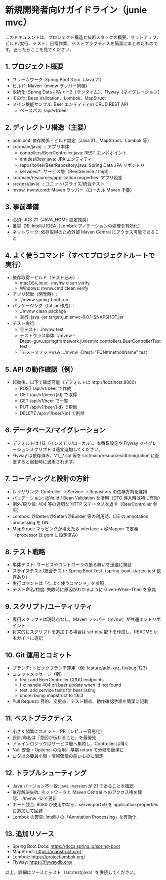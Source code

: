 # 新規開発者向けガイドライン（junie mvc）

このドキュメントは、プロジェクト構造と技術スタックの概要、セットアップ、ビルド/実行、テスト、日常作業、ベストプラクティスを簡潔にまとめたものです。迷ったらここを見てください。

## 1. プロジェクト概要
- フレームワーク: Spring Boot 3.5.x（Java 21）
- ビルド: Maven（mvnw ラッパー同梱）
- 永続化: Spring Data JPA + H2（ランタイム）、Flyway（マイグレーション）
- その他: Bean Validation、Lombok、MapStruct
- メイン機能サンプル: Beer エンティティの CRUD REST API
  - ベースパス: /api/v1/beer

## 2. ディレクトリ構造（主要）
- pom.xml: 依存関係・ビルド設定（Java 21、MapStruct、Lombok 等）
- src/main/java/...: アプリ本体
  - controllers/BeerController.java: REST エンドポイント
  - entities/Beer.java: JPA エンティティ
  - repositories/BeerRepository.java: Spring Data JPA リポジトリ
  - services/*: サービス層（BeerService / Impl）
- src/main/resources/application.properties: アプリ設定
- src/test/java/...: ユニット/スライス/統合テスト
- mvnw, mvnw.cmd: Maven ラッパー（ローカル Maven 不要）

## 3. 事前準備
- 必須: JDK 21（JAVA_HOME 設定推奨）
- 推奨 IDE: IntelliJ IDEA（Lombok アノテーションの処理を有効化）
- ネットワーク: 依存取得のため外部 Maven Central にアクセス可能であること

## 4. よく使うコマンド（すべてプロジェクトルートで実行）
- 依存取得＋ビルド（テスト込み）:
  - macOS/Linux: ./mvnw clean verify
  - Windows: mvnw.cmd clean verify
- アプリ起動（開発時）:
  - ./mvnw spring-boot:run
- パッケージング（fat jar 作成）:
  - ./mvnw clean package
  - 実行: java -jar target/juniemvc-0.0.1-SNAPSHOT.jar
- テスト実行:
  - 全テスト: ./mvnw test
  - テストクラス単体: ./mvnw -Dtest=guru.springframework.juniemvc.controllers.BeerControllerTest test
  - 1テストメソッドのみ: ./mvnw -Dtest="FQN#methodName" test

## 5. API の動作確認（例）
- 起動後、以下で確認可能（デフォルトは http://localhost:8080）
  - POST /api/v1/beer で作成
  - GET /api/v1/beer/{id} で取得
  - GET /api/v1/beer で一覧
  - PUT /api/v1/beer/{id} で更新
  - DELETE /api/v1/beer/{id} で削除

## 6. データベース/マイグレーション
- デフォルトは H2（インメモリ/ローカル）。本番系設定や Flyway マイグレーションスクリプトは適宜追加してください。
- Flyway は依存済み。V1__*.sql 等を src/main/resources/db/migration に配置すると起動時に適用されます。

## 7. コーディングと設計の方針
- レイヤリング: Controller → Service → Repository の依存方向を維持
- バリデーション: @Valid / Bean Validation を活用（DTO 導入時は特に有効）
- 例外/戻り値: 404 等の適切な HTTP ステータスを返す（BeerController 参照）
- Lombok: @Getter/@Setter/@Builder 等の利用時、IDE の annotation processing を ON
- MapStruct: マッピングが増えたら interface + @Mapper で定義（processor は pom に設定済み）

## 8. テスト戦略
- 単体テスト: サービスやコントローラの振る舞いを迅速に検証
- スライステスト/統合テスト: Spring Boot Test（spring-boot-starter-test 依存あり）
- 実行コマンドは「4. よく使うコマンド」を参照
- テスト命名/粒度: 失敗時に原因がわかるように Given-When-Then を意識

## 9. スクリプト/ユーティリティ
- 専用スクリプトは現時点なし。Maven ラッパー（mvnw）が共通エントリポイント
- 将来的にスクリプトを追加する場合は scripts/ 配下を作成し、README か本ガイドに追記

## 10. Git 運用とコミット
- ブランチ: トピックブランチ運用（例: feature/add-xyz, fix/bug-123）
- コミットメッセージ（例）:
  - feat: add BeerController CRUD endpoints
  - fix: handle 404 on beer update when id not found
  - test: add service tests for beer listing
  - chore: bump mapstruct to 1.6.3
- Pull Request: 目的、変更点、テスト観点、動作確認手順を簡潔に記載

## 11. ベストプラクティス
- 小さく頻繁にコミット／PR（レビュー容易化）
- 設計/命名は「意図が伝わること」を最優先
- ドメインロジックはサービス層へ集約し、Controller は薄く
- Null 安全・Optional の活用、早期 return で分岐を簡潔に
- ログは必要最小限・情報価値の高いものに限定

## 12. トラブルシューティング
- Java バージョン不一致: java -version が 21 であることを確認
- 依存解決失敗: ネットワークと Maven Central へのアクセス権を確認、./mvnw -U で更新
- ポート競合: 8080 が使用中なら、server.port=0 を application.properties に追加して回避
- Lombok の警告: IntelliJ の「Annotation Processing」を有効化

## 13. 追加リソース
- Spring Boot Docs: https://docs.spring.io/spring-boot
- MapStruct: https://mapstruct.org/
- Lombok: https://projectlombok.org/
- Flyway: https://flywaydb.org/

以上。詳細はソースとテスト（src/test/java）を併読してください。